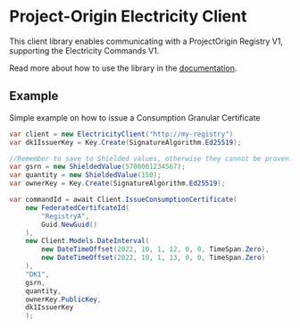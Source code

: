 # Project-Origin Electricity Client

This client library enables communicating with a ProjectOrigin Registry V1, supporting the Electricity Commands V1.

Read more about how to use the library in the [documentation](https://project-origin.github.io/registry/api/ProjectOrigin.Electricity.Client.ElectricityClient.html).

## Example

Simple example on how to issue a Consumption Granular Certificate

```csharp
var client = new ElectricityClient("http://my-registry")
var dk1IssuerKey = Key.Create(SignatureAlgorithm.Ed25519);

//Remember to save to Shielded values, otherwise they cannot be proven.
var gsrn = new ShieldedValue(5700001234567);
var quantity = new ShieldedValue(150);
var ownerKey = Key.Create(SignatureAlgorithm.Ed25519);

var commandId = await Client.IssueConsumptionCertificate(
    new FederatedCertifcateId(
        "RegistryA",
        Guid.NewGuid()
    ),
    new Client.Models.DateInterval(
        new DateTimeOffset(2022, 10, 1, 12, 0, 0, TimeSpan.Zero),
        new DateTimeOffset(2022, 10, 1, 13, 0, 0, TimeSpan.Zero)
    ),
    "DK1",
    gsrn,
    quantity,
    ownerKey.PublicKey,
    dk1IssuerKey
    );
```
